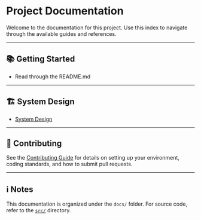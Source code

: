 # Project Documentation

Welcome to the documentation for this project. Use this index to navigate through the available guides and references.

---

## 📚 Getting Started

* Read through the README.md

---

## 🏗️ System Design

* [System Design](design.md)

---

## 🤝 Contributing

See the [Contributing Guide](CONTRIBUTING.md) for details on setting up your environment, coding standards, and how to submit pull requests.

---

## ℹ️ Notes

This documentation is organized under the `docs/` folder. For source code, refer to the [`src/`](../src) directory.
